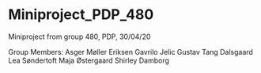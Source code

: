 # Miniproject_PDP_480
 Miniproject from group 480, PDP, 30/04/20

Group Members: 
Asger Møller Eriksen
Gavrilo Jelic
Gustav Tang Dalsgaard
Lea Søndertoft
Maja Østergaard
Shirley Damborg
